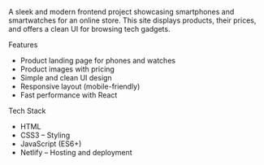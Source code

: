 
A sleek and modern frontend project showcasing smartphones and smartwatches for an online store. This site displays products, their prices, and offers a clean UI for browsing tech gadgets.

Features

- Product landing page for phones and watches
- Product images with pricing
- Simple and clean UI design
- Responsive layout (mobile-friendly)
- Fast performance with React

Tech Stack

- HTML
- CSS3 – Styling
- JavaScript (ES6+)
- Netlify – Hosting and deployment
